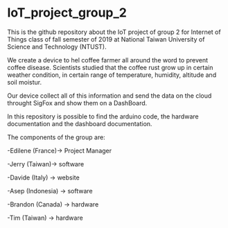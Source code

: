 # IoT_project_group_2

This is the github repository about the IoT project of group 2 for Internet of Things class of fall semester of 2019 at National Taiwan University of Science and Technology (NTUST).

We create a device to hel coffee farmer all around the word to prevent coffee disease. 
Scientists studied that the coffee rust grow up in certain weather condition, in certain range of temperature, humidity, altitude and soil moistur.

Our device collect all of this information and send the data on the cloud throught SigFox and show them on a DashBoard.

In this repository is possible to find the arduino code, the hardware documentation and the dashboard documentation.

The components of the group are:

-Edilene (France)-> Project Manager

-Jerry   (Taiwan)-> software

-Davide  (Italy) -> website

-Asep    (Indonesia) -> software

-Brandon (Canada) -> hardware

-Tim     (Taiwan) -> hardware

